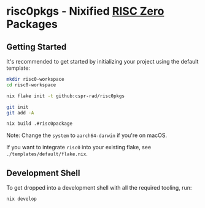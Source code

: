 # risc0pkgs - Nixified [RISC Zero](https://www.risczero.com/) Packages

## Getting Started

It's recommended to get started by initializing your project using the default template:

```sh
mkdir risc0-workspace
cd risc0-workspace

nix flake init -t github:cspr-rad/risc0pkgs

git init
git add -A

nix build .#risc0package
```

Note: Change the `system` to `aarch64-darwin` if you're on macOS.

If you want to integrate `risc0` into your existing flake, see `./templates/default/flake.nix`.

## Development Shell

To get dropped into a development shell with all the required tooling, run:

```sh
nix develop
```
